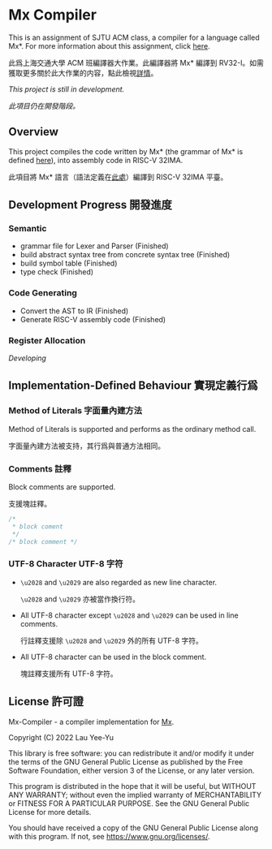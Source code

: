 # Mx Compiler

This is an assignment of SJTU ACM class, a compiler for a language called
Mx*. For more information about this assignment, click
[here](https://github.com/ACMClassCourses/Compiler-Design-Implementation).

此爲上海交通大學 ACM 班編譯器大作業。此編譯器將 Mx* 編譯到
RV32-I。如需獲取更多關於此大作業的内容，點此檢視[詳情](https://github.com/ACMClassCourses/Compiler-Design-Implementation)。

*This project is still in development.*

*此項目仍在開發階段。*

## Overview

This project compiles the code written by Mx* (the grammar of Mx* is
defined [here](https://github.com/ACMClassCourses/Compiler-Design-Implementation)),
into assembly code in RISC-V 32IMA.

此項目將 Mx* 語言（語法定義在[此處](https://github.com/ACMClassCourses/Compiler-Design-Implementation)）編譯到
RISC-V 32IMA 平臺。

## Development Progress 開發進度

### Semantic
- grammar file for Lexer and Parser (Finished)
- build abstract syntax tree from concrete syntax tree (Finished)
- build symbol table (Finished)
- type check (Finished)

### Code Generating
- Convert the AST to IR (Finished)
- Generate RISC-V assembly code (Finished)

### Register Allocation
*Developing*

## Implementation-Defined Behaviour 實現定義行爲

### Method of Literals 字面量內建方法

Method of Literals is supported and performs as the ordinary method call.

字面量內建方法被支持，其行爲與普通方法相同。

### Comments 註釋

Block comments are supported.

支援塊註釋。

```c++
/*
 * block coment
 */
/* block comment */
```

### UTF-8 Character UTF-8 字符

- `\u2028` and `\u2029` are also regarded as new line character.

  `\u2028` and `\u2029` 亦被當作換行符。
- All UTF-8 character except `\u2028` and `\u2029` can be used in line comments.

  行註釋支援除 `\u2028` and `\u2029` 外的所有 UTF-8 字符。
- All UTF-8 character can be used in the block comment.

  塊註釋支援所有 UTF-8 字符。

## License 許可證

Mx-Compiler - a compiler implementation for [Mx](https://github.com/ACMClassCourses/Compiler-Design-Implementation).

Copyright (C) 2022  Lau Yee-Yu

This library is free software: you can redistribute it and/or modify
it under the terms of the GNU General Public License as published by
the Free Software Foundation, either version 3 of the License, or
any later version.

This program is distributed in the hope that it will be useful,
but WITHOUT ANY WARRANTY; without even the implied warranty of
MERCHANTABILITY or FITNESS FOR A PARTICULAR PURPOSE.  See the
GNU General Public License for more details.

You should have received a copy of the GNU General Public License
along with this program.  If not, see <https://www.gnu.org/licenses/>.
